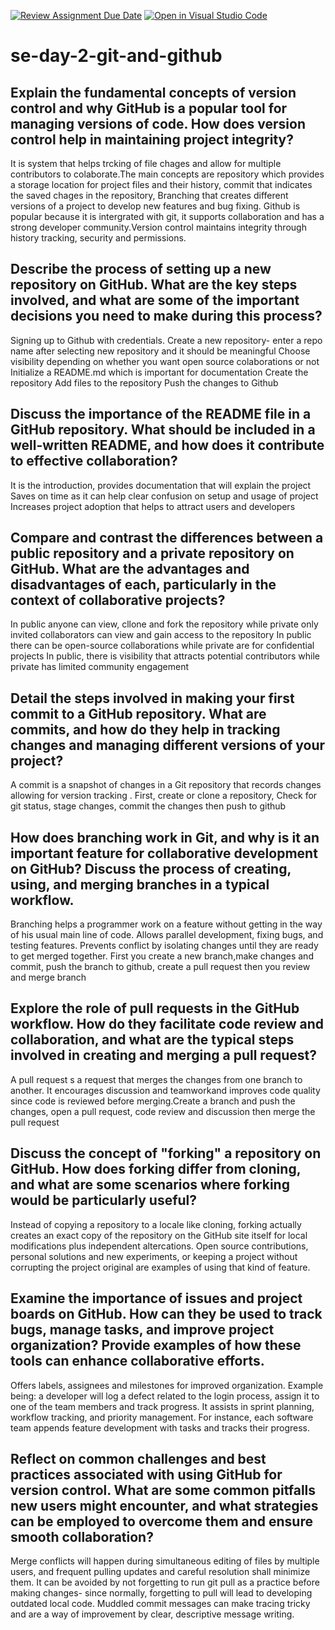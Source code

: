 [![Review Assignment Due Date](https://classroom.github.com/assets/deadline-readme-button-22041afd0340ce965d47ae6ef1cefeee28c7c493a6346c4f15d667ab976d596c.svg)](https://classroom.github.com/a/8wgCKhpZ)
[![Open in Visual Studio Code](https://classroom.github.com/assets/open-in-vscode-2e0aaae1b6195c2367325f4f02e2d04e9abb55f0b24a779b69b11b9e10269abc.svg)](https://classroom.github.com/online_ide?assignment_repo_id=18396428&assignment_repo_type=AssignmentRepo)
# se-day-2-git-and-github
## Explain the fundamental concepts of version control and why GitHub is a popular tool for managing versions of code. How does version control help in maintaining project integrity?
It is system that helps trcking of file chages and allow for multiple contributors to colaborate.The main concepts are repository which provides a storage location for project files and their history, commit that indicates the saved chages in the repository, Branching that creates different versions of a project to develop new features and bug fixing. Github is popular because it is intergrated with git, it supports collaboration  and has a strong developer community.Version control maintains integrity through history tracking, security and permissions.


## Describe the process of setting up a new repository on GitHub. What are the key steps involved, and what are some of the important decisions you need to make during this process?
Signing up to Github with credentials.
Create a new repository- enter a repo name after selecting new repository and it should be meaningful
Choose visibility depending on whether you want open source colaborations or not
Initialize a README.md which is important for documentation
Create the repository
Add files to the repository
Push the changes to Github

## Discuss the importance of the README file in a GitHub repository. What should be included in a well-written README, and how does it contribute to effective collaboration?
It is the introduction, provides documentation that will explain the project
Saves on time as it can help clear confusion on setup and usage of project
Increases project adoption that helps to attract users and developers


## Compare and contrast the differences between a public repository and a private repository on GitHub. What are the advantages and disadvantages of each, particularly in the context of collaborative projects?
In public anyone can view, cllone and fork the repository while private only invited collaborators can view and gain access to the repository
In public there can be open-source collaborations while  private are for confidential projects
In public, there is visibility that attracts potential contributors while private has limited community engagement



## Detail the steps involved in making your first commit to a GitHub repository. What are commits, and how do they help in tracking changes and managing different versions of your project?
A commit is a snapshot of changes in a Git repository that records changes allowing for version tracking . First, create or clone a repository, Check for git status, stage changes, commit the changes then push to github




## How does branching work in Git, and why is it an important feature for collaborative development on GitHub? Discuss the process of creating, using, and merging branches in a typical workflow.
Branching helps a programmer work on a feature without getting in the way of his usual main line of code. Allows parallel development, fixing bugs, and testing features. Prevents conflict by isolating changes until they are ready to get merged together.
First you create a new branch,make changes and commit, push the branch to github, create a pull request then you review and merge branch

## Explore the role of pull requests in the GitHub workflow. How do they facilitate code review and collaboration, and what are the typical steps involved in creating and merging a pull request?
A pull request s a request that merges the changes from one branch to another. It encourages discussion and teamworkand improves code quality since code is reviewed before merging.Create a branch and push the changes, open a pull request, code review and discussion then merge the pull request

## Discuss the concept of "forking" a repository on GitHub. How does forking differ from cloning, and what are some scenarios where forking would be particularly useful?
Instead of copying a repository to a locale like cloning, forking actually creates an exact copy of the repository on the GitHub site itself for local modifications plus independent altercations. Open source contributions, personal solutions and new experiments, or keeping a project without corrupting the project original are examples of using that kind of feature.

## Examine the importance of issues and project boards on GitHub. How can they be used to track bugs, manage tasks, and improve project organization? Provide examples of how these tools can enhance collaborative efforts.
Offers labels, assignees and milestones for improved organization. Example being: a developer will log a defect related to the login process, assign it to one of the team members and track progress. It assists in sprint planning, workflow tracking, and priority management. For instance, each software team appends feature development with tasks and tracks their progress.

## Reflect on common challenges and best practices associated with using GitHub for version control. What are some common pitfalls new users might encounter, and what strategies can be employed to overcome them and ensure smooth collaboration?
Merge conflicts will happen during simultaneous editing of files by multiple users, and frequent pulling updates and careful resolution shall minimize them.
It can be avoided by not forgetting to run git pull as a practice before making changes- since normally, forgetting to pull will lead to developing outdated local code.
Muddled commit messages can make tracing tricky and are a way of improvement by clear, descriptive message writing.
